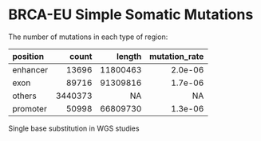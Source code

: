 BRCA-EU Simple Somatic Mutations
================

The number of mutations in each type of region:

| position |   count |   length | mutation\_rate |
| :------- | ------: | -------: | -------------: |
| enhancer |   13696 | 11800463 |        2.0e-06 |
| exon     |   89716 | 91309816 |        1.7e-06 |
| others   | 3440373 |       NA |             NA |
| promoter |   50998 | 66809730 |        1.3e-06 |

Single base substitution in WGS studies
